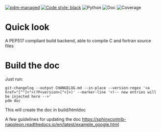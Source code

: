 [![pdm-managed](https://img.shields.io/badge/pdm-managed-blueviolet)](https://dev.to/frostming/a-review-pipenv-vs-poetry-vs-pdm-39b4)
[![Code style: black](https://img.shields.io/badge/code%20style-black-000000.svg)](https://github.com/psf/black)
![Python](https://img.shields.io/badge/python-3.8-green)
![Doc](build/htmldoc/doc_badge.svg)
![Coverage](build/htmldoc/cov_badge.svg)

# Quick look

A PEP517 compliant build backend, able to compile C and fortran source files

# Build the doc

Just run:

    git-changelog --output CHANGELOG.md --in-place --version-regex '<a href="[^"]+">(?P<version>[^<]+)' --marker-line '<!-- new entries will be injected here -->'
    pdm doc

This will create the doc in build/htmldoc

A few guidelines for updating the doc
https://sphinxcontrib-napoleon.readthedocs.io/en/latest/example_google.html
